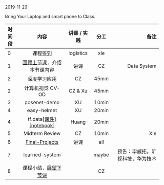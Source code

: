 2019-11-20

Bring Your Laptop and smart phone  to Class. 

|时间段     |  内容    | 讲课 / 实践     |  分工  |  备注       |
| :---      |   :----:    |   :----:    |    :----:    | ---: |
|   0       |  课程签到     |  logistics   |     xie     |        |
|   1       |  [回顾上节课](../WW10/WW10-Plan.md)，介绍本节课内容     |  讲课    |     CZ     |   Data System      |
|   2       |   深度学习应用    |   CZ       |       45min     |
|   2       |   计算机视觉 CV-OD     |   CZ & Xu        |       45min     |
|   3       |   posenet-demo      |   XU        |      10min      |
|   4       |   easy-helmet     |   XU        |        20min    |
|   4       |   tf.data[[课件]](https://github.com/saturn-lab/BDMI-2019A/tree/master/Weeks/WW11#tensorflow%E6%95%B0%E6%8D%AE%E5%A4%84%E7%90%86)[[notebook]](https://github.com/saturn-lab/BDMI-2019A/blob/master/Weeks/WW11/data.ipynb)    |   Huang        |        20min    |
|   5       |   Midterm Review     |      CZ     |     10min       |  Xie
|   6       |  [Final-Projects](../../Course-Projects/Course_Final_Project)   |     讲课    |    all       |      |
|   7       |   learned-system     |           |     maybe       | 预告：毕威拓，旷视科技，华为技术
|   8       |  课程小结，[展望下节课](../WW12/WW12-Plan.md)       |     |  CZ |   |
